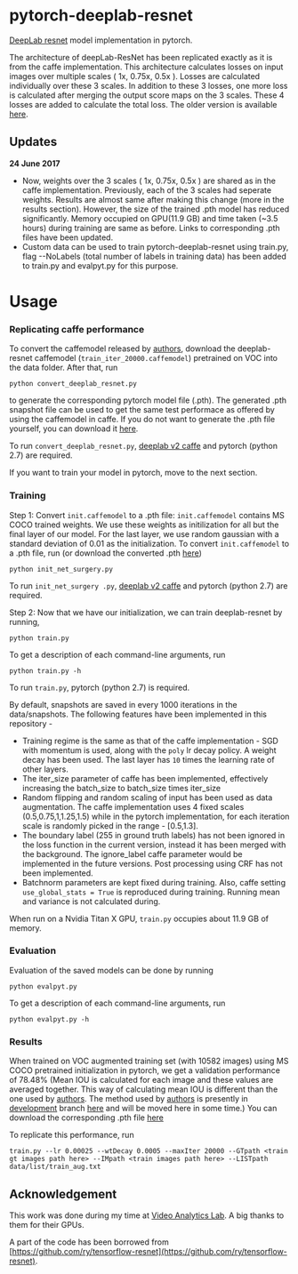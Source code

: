 # pytorch-deeplab-resnet
[DeepLab resnet](https://arxiv.org/abs/1606.00915) model implementation in pytorch. 

The architecture of deepLab-ResNet has been replicated exactly as it is from the caffe implementation. This architecture calculates losses on input images over multiple scales ( 1x, 0.75x, 0.5x ). Losses are calculated individually over these 3 scales. In addition to these 3 losses, one more loss is calculated after merging the output score maps on the 3 scales. These 4 losses are added to calculate the total loss.
The older version is available [here](https://github.com/isht7/pytorch-deeplab-resnet/tree/independent_wts).
## Updates

**24 June 2017**

* Now, weights over the 3 scales ( 1x, 0.75x, 0.5x ) are shared as in the caffe implementation. Previously, each of the 3 scales had seperate weights. Results are almost same after making this change (more in the results section). However, the size of the trained .pth model has reduced significantly. Memory occupied on GPU(11.9 GB) and time taken (~3.5 hours) during training are same as before. Links to corresponding .pth files have been updated.
* Custom data can be used to train pytorch-deeplab-resnet using train.py, flag --NoLabels (total number of labels in training data) has been added to train.py and evalpyt.py for this purpose.
# Usage
### Replicating caffe performance
To convert the caffemodel released by [authors](https://arxiv.org/abs/1606.00915), download the deeplab-resnet caffemodel (`train_iter_20000.caffemodel`) pretrained on VOC into the data folder. After that, run
```
python convert_deeplab_resnet.py
```
to generate the corresponding pytorch model file (.pth). The generated .pth snapshot file can be used to get the same test performace as offered by using the caffemodel in caffe. If you do not want to generate the .pth file yourself, you can download it [here](https://drive.google.com/open?id=0BxhUwxvLPO7TeXFNQ3YzcGI4Rjg).

To run `convert_deeplab_resnet.py`, [deeplab v2 caffe](https://bitbucket.org/aquariusjay/deeplab-public-ver2) and pytorch (python 2.7) are required.

If you want to train your model in pytorch, move to the next section.
### Training 
Step 1: Convert `init.caffemodel` to a .pth file: `init.caffemodel` contains MS COCO trained weights. We use these weights as initilization for all but the final layer of our model. For the last layer, we use random gaussian with a standard deviation of 0.01 as the initialization.
To convert `init.caffemodel` to a .pth file, run (or download the converted .pth [here](https://drive.google.com/open?id=0BxhUwxvLPO7TVFJQU1dwbXhHdEk))
```
python init_net_surgery.py
```
To run `init_net_surgery .py`, [deeplab v2 caffe](https://bitbucket.org/aquariusjay/deeplab-public-ver2) and pytorch (python 2.7) are required.

Step 2: Now that we have our initialization, we can train deeplab-resnet by running,
```
python train.py
```
To get a description of each command-line arguments, run
```
python train.py -h
```
To run `train.py`, pytorch (python 2.7) is required.


By default, snapshots are saved in every 1000 iterations in the  data/snapshots.
The following features have been implemented in this repository -
* Training regime is the same as that of the caffe implementation - SGD with momentum is used, along with the `poly` lr decay policy. A weight decay has been used. The last layer has `10` times the learning rate of other layers.  
* The iter\_size parameter of caffe has been implemented, effectively increasing the batch\_size to batch\_size times iter\_size
* Random flipping and random scaling of input has been used as data augmentation. The caffe implementation uses 4 fixed scales (0.5,0.75,1,1.25,1.5) while in the pytorch implementation, for each iteration scale is randomly picked in the range - [0.5,1.3].
* The boundary label (255 in ground truth labels) has not been ignored in the loss function in the current version, instead it has been merged with the background. The ignore\_label caffe parameter would be implemented in the future versions. Post processing using CRF has not been implemented.
* Batchnorm parameters are kept fixed during training. Also, caffe setting `use_global_stats = True` is reproduced during training. Running mean and variance is not calculated during.

When run on a Nvidia Titan X GPU, `train.py` occupies about 11.9 GB of memory. 

### Evaluation
Evaluation of the saved models can be done by running
```
python evalpyt.py
```
To get a description of each command-line arguments, run
```
python evalpyt.py -h
```
### Results
When trained on VOC augmented training set (with 10582 images) using MS COCO pretrained initialization in pytorch, we get a validation performance of 78.48% (Mean IOU is calculated for each image and these values are averaged together. This way of calculating mean IOU is different than the one used by [authors](https://arxiv.org/abs/1606.00915). The method used by [authors](https://arxiv.org/abs/1606.00915) is presently in [development](https://github.com/isht7/pytorch-deeplab-resnet/tree/development) branch [here](https://github.com/isht7/pytorch-deeplab-resnet/blob/development/evalpyt2.py) and will be moved here in some time.)
You can download the corresponding .pth file [here](https://drive.google.com/open?id=0BxhUwxvLPO7TT0Y5UndZckIwMVE)

To replicate this performance, run 
```
train.py --lr 0.00025 --wtDecay 0.0005 --maxIter 20000 --GTpath <train gt images path here> --IMpath <train images path here> --LISTpath data/list/train_aug.txt
```
## Acknowledgement
This work was done during my time at [Video Analytics Lab](http://val.serc.iisc.ernet.in/valweb/). A big thanks to them for their GPUs.
 
A part of the code has been borrowed from [https://github.com/ry/tensorflow-resnet](https://github.com/ry/tensorflow-resnet).
